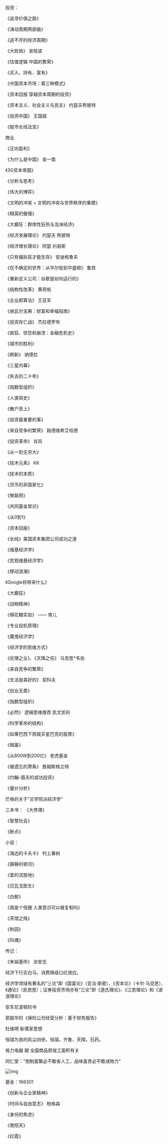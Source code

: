 投资：

《追寻价值之路》

《涛动周期两部曲》

《逃不开的经济周期》

《大败局》     吴晓波

《估值逻辑 中国的繁荣》

《买入、持有、富有》

《中国资本市场：第三种模式》

《资本回报  穿越资本周期的投资》

《资本主义、社会主义与民主》 约瑟夫熊彼特

《投资中国》 王国斌

《股市长线法宝》



商业

《正向盈利》

《为什么是中国》  金一南

《3G资本帝国》

《分析与思考》

《伟大的博弈》

《文明的冲突 + 文明的冲突与世界秩序的重建》

《精英的傲慢》

《大癫狂：群体性狂热与泡沫经济》

《经济发展理论》 约瑟夫 熊彼特

《经济增长理论》 阿瑟 刘易斯

《只有偏执狂才能生存》 安迪格鲁夫

《在不确定的世界：从华尔街到华盛顿》 鲁宾

《重新定义公司：谷歌是如何运行的》

《结构性改革》 黄奇帆

《企业即算法》 王亚军

《纳瓦尔宝典：财富和幸福指南》

《投资存亡战》 杰拉德罗布

《疯狂、惊恐和崩溃：金融危机史》



《城市的胜利》

《刷新》 纳德拉

《三星内幕》

《失去的二十年》

《指数型组织》

《人类简史》

《散户至上》

《投资最重要的事》

《来自竞争的繁荣》  路德维希艾哈德

《投资革命》 肖风

《从一到无穷大》

《技术元素》 KK

《技术的本质》

《货币的非国家化》

《聚联网》

《共同基金常识》

《从0到1》

《资本回报》

《长线》美国资本集团公司成功之道

《维基经济学》

《宏观维基经济学》

《移动浪潮》

《Google将带来什么》

《大癫狂》

《动物精神》

《棉花糖实验》 —— 育儿

《专业投机原理》

《魔鬼经济学》

《经济学的思维方式》

《伦理之业》、《天降之任》 马克思*韦伯

《来自竞争的繁荣》

《生活是美好的》 契科夫

《创业无畏》

《指数型组织》

《必然》  逻辑思维推荐 凯文凯利

《科学革命的结构》

《如果巴西下雨就买星巴克的股票》

《贼巢》

《从800W到200亿》 老虎基金





《被遗忘的萧条》 詹姆斯格兰特

《约翰-聂夫的成功投资》

《量价分析》





芒格的关于”论学院派经济学“

三本书：
《大停滞》

《智慧社会》

《断点》



小说：

《海边的卡夫卡》  村上春树

《静静的顿河》

《爱的流放地》

《日瓦戈医生》

《白鲸》

《我是个怪圈 人类意识可以被复制吗》

《茶馆之殇》

《秋园》

《叫魂》



传记：

《朱镕基传》 龙安志



经济下行买白马，消费降级口红效应。



经济学领域有著名的“三论”即《国富论》（亚当·斯密）、《资本论》（卡尔·马克思）、《通论》（凯恩思）；证券投资市场亦有“三论”即《道氏理论》、《江恩理论》和《波浪理论》

安东尼波顿的书

郭振华的《保险公司经营分析：基于财务报告》





杜维明 新儒家思想

恒瑞为首的风尘四侠，恒瑞，齐鲁，天晴，石药。

格力电器  跟 全国商品房竣工面积有关



同仁堂：”炮制虽繁必不敢省人工，品味虽贵必不敢减物力“







![img](https://xqimg.imedao.com/176bde2d1ec201eb3fc0ba61.jpeg!800.jpg)





基金：166301







《创新与企业家精神》

《时间与自由意志》 柏格森

《身份的焦虑》 



《艳阳天》

《红霞》